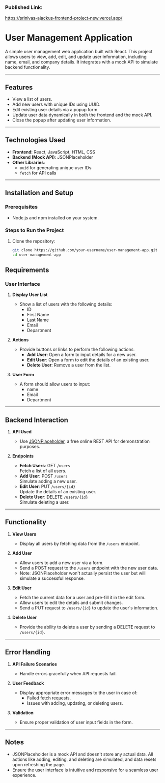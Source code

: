 ### Published Link:
https://srinivas-ajackus-frontend-project-new.vercel.app/

# User Management Application

A simple user management web application built with React. This project allows users to view, add, edit, and update user information, including name, email, and company details. It integrates with a mock API to simulate backend functionality.

---

## Features

- View a list of users.
- Add new users with unique IDs using UUID.
- Edit existing user details via a popup form.
- Update user data dynamically in both the frontend and the mock API.
- Close the popup after updating user information.

---

## Technologies Used

- **Frontend**: React, JavaScript, HTML, CSS
- **Backend (Mock API)**: JSONPlaceholder
- **Other Libraries**:
  - `uuid` for generating unique user IDs
  - `fetch` for API calls

---

## Installation and Setup

### Prerequisites
- Node.js and npm installed on your system.

### Steps to Run the Project
1. Clone the repository:
   ```bash
   git clone https://github.com/your-username/user-management-app.git
   cd user-management-app

## Requirements

### User Interface

1. **Display User List**  
   - Show a list of users with the following details:  
     - ID  
     - First Name  
     - Last Name  
     - Email  
     - Department  

2. **Actions**  
   - Provide buttons or links to perform the following actions:  
     - **Add User**: Open a form to input details for a new user.  
     - **Edit User**: Open a form to edit the details of an existing user.  
     - **Delete User**: Remove a user from the list.

3. **User Form**  
   - A form should allow users to input:  
     - name 
     - Email  
     - Department  

---

## Backend Interaction

1. **API Used**  
   - Use [JSONPlaceholder](https://jsonplaceholder.typicode.com/), a free online REST API for demonstration purposes.  

2. **Endpoints**  
   - **Fetch Users**: GET `/users`  
     Fetch a list of all users.  
   - **Add User**: POST `/users`  
     Simulate adding a new user.  
   - **Edit User**: PUT `/users/{id}`  
     Update the details of an existing user.  
   - **Delete User**: DELETE `/users/{id}`  
     Simulate deleting a user.

---

## Functionality

1. **View Users**  
   - Display all users by fetching data from the `/users` endpoint.  

2. **Add User**  
   - Allow users to add a new user via a form.  
   - Send a POST request to the `/users` endpoint with the new user data.  
   - Note: JSONPlaceholder won't actually persist the user but will simulate a successful response.

3. **Edit User**  
   - Fetch the current data for a user and pre-fill it in the edit form.  
   - Allow users to edit the details and submit changes.  
   - Send a PUT request to `/users/{id}` to update the user's information.  

4. **Delete User**  
   - Provide the ability to delete a user by sending a DELETE request to `/users/{id}`.  

---

## Error Handling

1. **API Failure Scenarios**  
   - Handle errors gracefully when API requests fail.  

2. **User Feedback**  
   - Display appropriate error messages to the user in case of:  
     - Failed fetch requests.  
     - Issues with adding, updating, or deleting users.  

3. **Validation**  
   - Ensure proper validation of user input fields in the form.  

---

## Notes

- JSONPlaceholder is a mock API and doesn't store any actual data. All actions like adding, editing, and deleting are simulated, and data resets upon refreshing the page.  
- Ensure the user interface is intuitive and responsive for a seamless user experience.  
